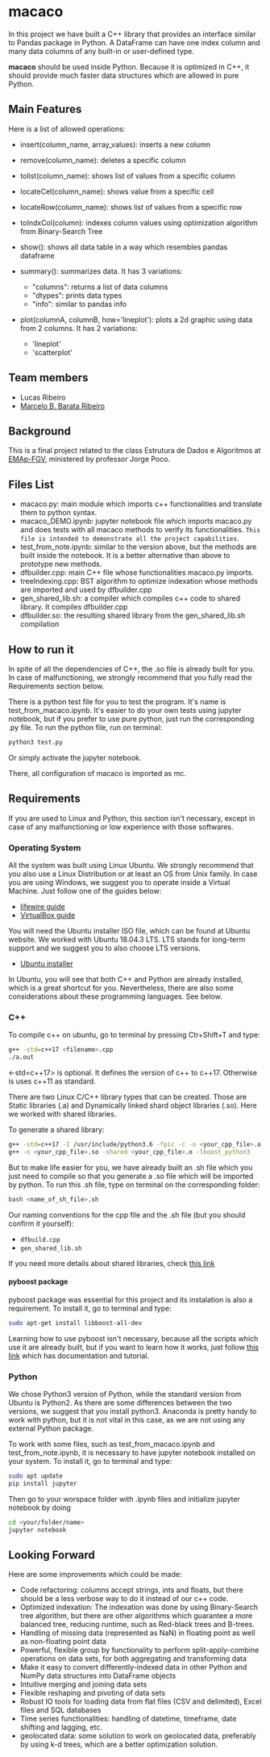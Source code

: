 # macaco
In this project we have built a C++ library that provides an interface similar to Pandas package in Python.
A DataFrame can have one index column and many data columns of any built-in or user-defined type.

**macaco** should be used inside Python. Because it is  optimized in C++, it should provide much faster data
structures which are allowed in pure Python. 

## Main Features
Here is a list of allowed operations:
* insert(column_name, array_values): inserts a new column
* remove(column_name): deletes a specific column
* tolist(column_name): shows list of values from a specific column
* locateCel(column_name): shows value from a specific cell
* locateRow(column_name): shows list of values from a specific row
* toIndxCol(column): indexes column values using optimization algorithm from Binary-Search Tree
* show(): shows all data table in a way which resembles pandas dataframe
* summary(): summarizes data. It has 3 variations:
    * "columns": returns a list of data columns
    * "dtypes": prints data types
    * "info": similar to pandas info

* plot(columnA, columnB, how='lineplot'):  plots a 2d graphic using data from 2 columns. It has 2 variations:
    * 'lineplot'
    * 'scatterplot'

## Team members
* Lucas Ribeiro
* [Marcelo B. Barata Ribeiro](https://www.linkedin.com/in/marcelo-barata-ribeiro-213b8733/)

## Background
This is a final project related to the class Estrutura de Dados e Algoritmos at [EMAp-FGV](https://emap.fgv.br), ministered by professor Jorge Poco.

## Files List
* macaco.py: main module which imports c++ functionalities and translate them to python syntax. 
* macaco_DEMO.ipynb: jupyter notebook file which imports macaco.py and does tests with all macaco methods to verify its functionalities. `This file is intended to demonstrate all the project capabilities`.
* test_from_note.ipynb: similar to the version above, but the methods are built inside the notebook. It is a better alternative than above to prototype new methods.
* dfbuilder.cpp: main C++ file whose functionalities macaco.py imports.
* treeIndexing.cpp: BST algorithm to optimize indexation whose methods are imported and used by dfbuilder.cpp
* gen_shared_lib.sh: a compiler which compiles c++ code to shared library. It compiles dfbuilder.cpp
* dfbuilder.so: the resulting shared library from the gen_shared_lib.sh compilation

## How to run it
In spite of all the dependencies of C++, the .so file is already built for you. In case of malfunctioning, we strongly recommend that you fully read the Requirements section below.

There is a python test file for you to test the program. It's name is test_from_macaco.ipynb. It's easier to do your own tests using jupyter notebook, but if you prefer to use pure python, just run the corresponding .py file. 
To run the python file, run on terminal:
```sh
python3 test.py
```
Or simply activate the jupyter notebook.

There, all configuration of macaco is imported as mc.

## Requirements
If you are used to Linux and Python, this section isn't necessary, except in case of any malfunctioning or low experience with those softwares.

### Operating System
All the system was built using Linux Ubuntu. We strongly recommend that you also use a Linux Distribution or at least an OS from Unix family. In case you are using Windows, we suggest you to operate inside a Virtual Machine. Just follow one of the guides below:
* [lifewire guide](https://www.lifewire.com/run-ubuntu-within-windows-virtualbox-2202098)
* [VirtualBox guide](https://www.virtualbox.org/manual/ch01.html)

You will need the Ubuntu installer ISO file, which can be found at Ubuntu website. We worked with Ubuntu 18.04.3 LTS. LTS stands for long-term support and we suggest you to also choose LTS versions.
* [Ubuntu installer](https://ubuntu.com/download/desktop)

In Ubuntu, you will see that both C++ and Python are already installed, which is a great shortcut for you. Nevertheless, there are also some considerations about these programming languages. See below.

### C++

<!-- For C++ programming language, here are packages which are necessary for the program to run correctly:
* cppimport==18.11.8
* Mako==1.1.0
* MarkupSafe==1.1.1
* pybind11==2.3.0 -->

To compile c++ on ubuntu, go to terminal by pressing Ctr+Shift+T and type:
```sh
g++ -std=c++17 <filename>.cpp
./a.out
```
<-std=c++17> is optional. It defines the version of c++ to c++17. Otherwise is uses c++11 as standard.

There are two Linux C/C++ library types that can be created. Those are Static libraries (.a) and Dynamically linked shard object libraries (.so). Here we worked with shared libraries.

To generate a shared library:
```sh
g++ -std=c++17 -I /usr/include/python3.6 -fpic -c -o <your_cpp_file>.o <your_cpp_file>.cpp
g++ -o <your_cpp_file>.so -shared <your_cpp_file>.o -lboost_python3
```

But to make life easier for you, we have already built an .sh file which you just need to compile so that you generate a .so file which will be imported by python. To run this .sh file, type on terminal on the corresponding folder:
```sh
bash <name_of_sh_file>.sh
```
Our naming conventions for the cpp file and the .sh file (but you should confirm it yourself):
* `dfbuild.cpp`
* `gen_shared_lib.sh`

If you need more details about shared libraries, check [this link](https://helloacm.com/calling-c-shared-library-from-python-code-linux-version/)

#### pyboost package
pyboost package was essential for this project and its instalation is also a requirement.
To install it, go to terminal and type:
```sh
sudo apt-get install libboost-all-dev
```
Learning how to use pyboost isn't necessary, because all the scripts which use it are already built, but if you want to learn how it works, just follow [this link](https://www.boost.org/doc/libs/1_68_0/libs/python/doc/html/tutorial/index.html#tutorial.quickstart) which has documentation and tutorial.


### Python
We chose Python3 version of Python, while the standard version from Ubuntu is Python2. As there are some differences between the two versions, we suggest that you install python3. Anaconda is pretty handy to work with python, but it is not vital in this case, as we are not using any external Python package.

To work with some files, such as test_from_macaco.ipynb and  test_from_note.ipynb, it is necessary to have jupyter notebook installed on your system. To install it, go to terminal and type:
```sh
sudo apt update
pip install jupyter
```
Then go to your worspace folder with .ipynb files  and initialize jupyter notebook by doing
```sh
cd <your/folder/name>
jupyter notebook
```

## Looking Forward
Here are some improvements which could be made:
* Code refactoring: columns accept strings, ints and floats, but there should be a less verbose way to do it instead of our c++ code.
* Optimized indexation: The indexation was done by using Binary-Search tree algorithm, but there are other algorithms which guarantee a more balanced tree, reducing runtime, such as Red-black trees and B-trees. 
* Handling of missing data (represented as NaN) in floating point as well as non-floating point data
* Powerful, flexible group by functionality to perform split-apply-combine operations on data sets, for both aggregating and transforming data
* Make it easy to convert differently-indexed data in other Python and NumPy data structures into DataFrame objects
* Intuitive merging and joining data sets
* Flexible reshaping and pivoting of data sets
* Robust IO tools for loading data from flat files (CSV and delimited), Excel files and SQL databases
* Time series functionalities: handling of datetime, timeframe, date shifting and lagging, etc.
* geolocated data: some solution to work on geolocated data, preferably by using k-d trees, which are a better optimization solution.